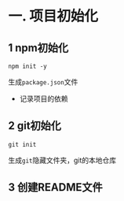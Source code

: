 # 一. 项目初始化

## 1 npm初始化

```
npm init -y
```

生成`package.json`文件

- 记录项目的依赖

## 2 git初始化

```
git init	
```

生成`git`隐藏文件夹，git的本地仓库

## 3 创建README文件





